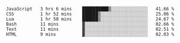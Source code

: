 
<!--START_SECTION:waka-->

```text
JavaScript   3 hrs 6 mins    ██████████▒░░░░░░░░░░░░░░   41.66 %
CSS          1 hr 52 mins    ██████▒░░░░░░░░░░░░░░░░░░   25.06 %
Lua          1 hr 50 mins    ██████▒░░░░░░░░░░░░░░░░░░   24.67 %
Bash         11 mins         ▓░░░░░░░░░░░░░░░░░░░░░░░░   02.66 %
Text         11 mins         ▓░░░░░░░░░░░░░░░░░░░░░░░░   02.51 %
HTML         9 mins          ▓░░░░░░░░░░░░░░░░░░░░░░░░   02.03 %
```

<!--END_SECTION:waka-->

<!--unk0e-ctrlmd-blitzh-->
